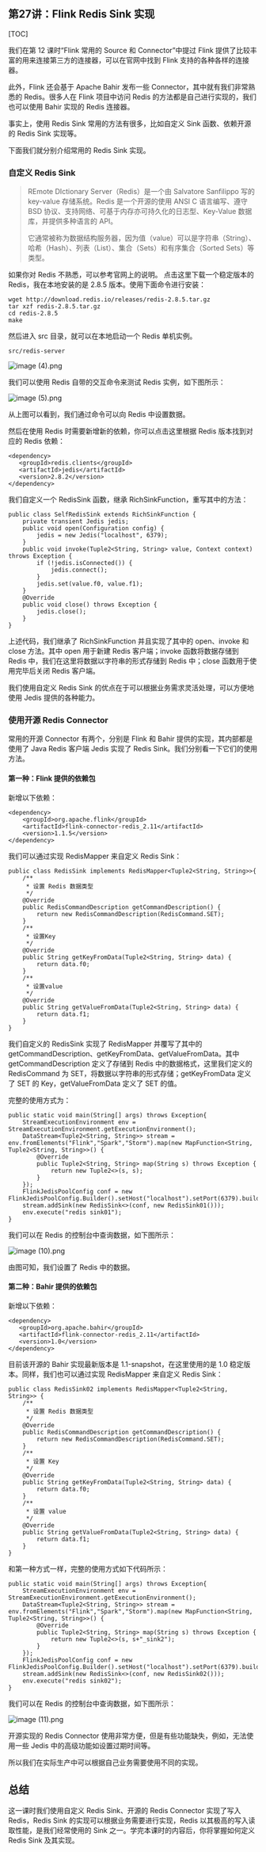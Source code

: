## 第27讲：Flink Redis Sink 实现

[TOC]

我们在第 12 课时“Flink 常用的 Source 和 Connector”中提过 Flink 提供了比较丰富的用来连接第三方的连接器，可以在官网中找到 Flink 支持的各种各样的连接器。

此外，Flink 还会基于 Apache Bahir 发布一些 Connector，其中就有我们非常熟悉的 Redis。很多人在 Flink 项目中访问 Redis 的方法都是自己进行实现的，我们也可以使用 Bahir 实现的 Redis 连接器。

事实上，使用 Redis Sink 常用的方法有很多，比如自定义 Sink 函数、依赖开源的 Redis Sink 实现等。

下面我们就分别介绍常用的 Redis Sink 实现。

### 自定义 Redis Sink

> REmote DIctionary Server（Redis）是一个由 Salvatore Sanfilippo 写的 key-value 存储系统。Redis 是一个开源的使用 ANSI C 语言编写、遵守 BSD 协议、支持网络、可基于内存亦可持久化的日志型、Key-Value 数据库，并提供多种语言的 API。
>
> 它通常被称为数据结构服务器，因为值（value）可以是字符串（String）、哈希（Hash）、列表（List）、集合（Sets）和有序集合（Sorted Sets）等类型。



如果你对 Redis 不熟悉，可以参考官网上的说明。 点击这里下载一个稳定版本的 Redis，我在本地安装的是 2.8.5 版本。使用下面命令进行安装：

```
wget http://download.redis.io/releases/redis-2.8.5.tar.gz
tar xzf redis-2.8.5.tar.gz
cd redis-2.8.5
make
```

然后进入 src 目录，就可以在本地启动一个 Redis 单机实例。

```
src/redis-server
```

![image (4).png](https://kingcall.oss-cn-hangzhou.aliyuncs.com/blog/img/Ciqc1F8P95WAMtj9AAEeDYpGXyo212-20210223171957416.png)

我们可以使用 Redis 自带的交互命令来测试 Redis 实例，如下图所示：

![image (5).png](https://kingcall.oss-cn-hangzhou.aliyuncs.com/blog/img/CgqCHl8P92iAflKfAABAnOh-e38133.png)

从上图可以看到，我们通过命令可以向 Redis 中设置数据。

然后在使用 Redis 时需要新增新的依赖，你可以点击这里根据 Redis 版本找到对应的 Redis 依赖：

```
<dependency>
   <groupId>redis.clients</groupId>
   <artifactId>jedis</artifactId>
   <version>2.8.2</version>
</dependency>
```

我们自定义一个 RedisSink 函数，继承 RichSinkFunction，重写其中的方法：

```
public class SelfRedisSink extends RichSinkFunction {
    private transient Jedis jedis;
    public void open(Configuration config) {
        jedis = new Jedis("localhost", 6379);
    }
    public void invoke(Tuple2<String, String> value, Context context) throws Exception {
        if (!jedis.isConnected()) {
            jedis.connect();
        }
        jedis.set(value.f0, value.f1);
    }
    @Override
    public void close() throws Exception {
        jedis.close();
    }
}
```

上述代码，我们继承了 RichSinkFunction 并且实现了其中的 open、invoke 和 close 方法。其中 open 用于新建 Redis 客户端；invoke 函数将数据存储到 Redis 中，我们在这里将数据以字符串的形式存储到 Redis 中；close 函数用于使用完毕后关闭 Redis 客户端。

我们使用自定义 Redis Sink 的优点在于可以根据业务需求灵活处理，可以方便地使用 Jedis 提供的各种能力。

### 使用开源 Redis Connector
常用的开源 Connector 有两个，分别是 Flink 和 Bahir 提供的实现，其内部都是使用了 Java Redis 客户端 Jedis 实现了 Redis Sink。我们分别看一下它们的使用方法。

#### 第一种：Flink 提供的依赖包
新增以下依赖：

```
<dependency>
    <groupId>org.apache.flink</groupId>
    <artifactId>flink-connector-redis_2.11</artifactId>
    <version>1.1.5</version>
</dependency>
```

我们可以通过实现 RedisMapper 来自定义 Redis Sink：

```
public class RedisSink implements RedisMapper<Tuple2<String, String>>{
    /**
     * 设置 Redis 数据类型
     */
    @Override
    public RedisCommandDescription getCommandDescription() {
        return new RedisCommandDescription(RedisCommand.SET);
    }
    /**
     * 设置Key
     */
    @Override
    public String getKeyFromData(Tuple2<String, String> data) {
        return data.f0;
    }
    /**
     * 设置value
     */
    @Override
    public String getValueFromData(Tuple2<String, String> data) {
        return data.f1;
    }
}
```

我们自定义的 RedisSink 实现了 RedisMapper 并覆写了其中的 getCommandDescription、getKeyFromData、getValueFromData。其中 getCommandDescription 定义了存储到 Redis 中的数据格式，这里我们定义的 RedisCommand 为 SET，将数据以字符串的形式存储；getKeyFromData 定义了 SET 的 Key，getValueFromData 定义了 SET 的值。

完整的使用方式为：

```
public static void main(String[] args) throws Exception{
    StreamExecutionEnvironment env = StreamExecutionEnvironment.getExecutionEnvironment();
    DataStream<Tuple2<String, String>> stream = env.fromElements("Flink","Spark","Storm").map(new MapFunction<String, Tuple2<String, String>>() {
        @Override
        public Tuple2<String, String> map(String s) throws Exception {
            return new Tuple2<>(s, s);
        }
    });
    FlinkJedisPoolConfig conf = new FlinkJedisPoolConfig.Builder().setHost("localhost").setPort(6379).build();
    stream.addSink(new RedisSink<>(conf, new RedisSink01()));
    env.execute("redis sink01");
}
```

我们可以在 Redis 的控制台中查询数据，如下图所示：

![image (10).png](https://kingcall.oss-cn-hangzhou.aliyuncs.com/blog/img/CgqCHl8P94eAdc6BAABVXKIV0Sk143.png)

由图可知，我们设置了 Redis 中的数据。

#### 第二种：Bahir 提供的依赖包
新增以下依赖：

```
<dependency>
   <groupId>org.apache.bahir</groupId>
   <artifactId>flink-connector-redis_2.11</artifactId>
   <version>1.0</version>
</dependency>
```


目前该开源的 Bahir 实现最新版本是 1.1-snapshot，在这里使用的是 1.0 稳定版本。同样，我们也可以通过实现 RedisMapper 来自定义 Redis Sink：

```
public class RedisSink02 implements RedisMapper<Tuple2<String, String>> {
    /**
     * 设置 Redis 数据类型
     */
    @Override
    public RedisCommandDescription getCommandDescription() {
        return new RedisCommandDescription(RedisCommand.SET);
    }
    /**
     * 设置 Key
     */
    @Override
    public String getKeyFromData(Tuple2<String, String> data) {
        return data.f0;
    }
    /**
     * 设置 value
     */
    @Override
    public String getValueFromData(Tuple2<String, String> data) {
        return data.f1;
    }
}
```

和第一种方式一样，完整的使用方式如下代码所示：

```
public static void main(String[] args) throws Exception{
    StreamExecutionEnvironment env = StreamExecutionEnvironment.getExecutionEnvironment();
    DataStream<Tuple2<String, String>> stream = env.fromElements("Flink","Spark","Storm").map(new MapFunction<String, Tuple2<String, String>>() {
        @Override
        public Tuple2<String, String> map(String s) throws Exception {
            return new Tuple2<>(s, s+"_sink2");
        }
    });
    FlinkJedisPoolConfig conf = new FlinkJedisPoolConfig.Builder().setHost("localhost").setPort(6379).build();
    stream.addSink(new RedisSink<>(conf, new RedisSink02()));
    env.execute("redis sink02");
}
```

我们可以在 Redis 的控制台中查询数据，如下图所示：

![image (11).png](https://kingcall.oss-cn-hangzhou.aliyuncs.com/blog/img/Ciqc1F8P96WAPoW3AABHf0rerEo843.png)

开源实现的 Redis Connector 使用非常方便，但是有些功能缺失，例如，无法使用一些 Jedis 中的高级功能如设置过期时间等。

所以我们在实际生产中可以根据自己业务需要使用不同的实现。

## 总结
这一课时我们使用自定义 Redis Sink、开源的 Redis Connector 实现了写入 Redis，Redis Sink 的实现可以根据业务需要进行实现，Redis 以其极高的写入读取性能，是我们经常使用的 Sink 之一。学完本课时的内容后，你将掌握如何定义 Redis Sink 及其实现。

